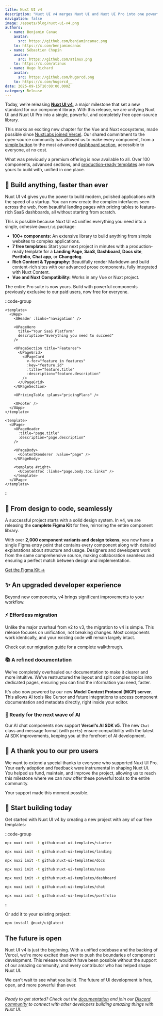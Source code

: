 ```yaml
---
title: Nuxt UI v4
description: "Nuxt UI v4 merges Nuxt UI and Nuxt UI Pro into one powerful, completely free library. With over 100 components, 7 templates, and a comprehensive Figma kit, all of this is available for free."
navigation: false
image: /assets/blog/nuxt-ui-v4.png
authors:
  - name: Benjamin Canac
    avatar:
      src: https://github.com/benjamincanac.png
    to: https://x.com/benjamincanac
  - name: Sébastien Chopin
    avatar:
      src: https://github.com/atinux.png
    to: https://x.com/atinux
  - name: Hugo Richard
    avatar:
      src: https://github.com/hugorcd.png
    to: https://x.com/hugorcd__
date: 2025-09-15T10:00:00.000Z
category: Release
---
```


Today, we’re releasing [**Nuxt UI v4**](https://ui.nuxt.com), a major milestone that set a new standard for our component library. With this release, we are unifying Nuxt UI and Nuxt UI Pro into a single, powerful, and completely free open-source library.

This marks an exciting new chapter for the Vue and Nuxt ecosystems, made possible since [NuxtLabs joined Vercel](https://nuxtlabs.com). Our shared commitment to the open-source community has allowed us to make every component, from a [simple button](https://ui4.nuxt.com/docs/components/button) to the most advanced [dashboard section](https://ui.nuxt.com/docs/components/dashboard-sidebar), accessible to everyone, at no cost.

What was previously a premium offering is now available to all. Over 100 components, advanced sections, and [production-ready templates](https://ui.nuxt.com/templates) are now yours to build with, unified in one place.

## 🚀 Build anything, faster than ever

Nuxt UI v4 gives you the power to build modern, polished applications with the speed of a startup. You can now create the complex interfaces seen across the web, from beautiful landing pages with pricing tables to feature-rich SaaS dashboards, all without starting from scratch.

This is possible because Nuxt UI v4 unifies everything you need into a single, cohesive `@nuxt/ui` package:

- **100+ components:** An extensive library to build anything from simple websites to complex applications.
- **7 free templates:** Start your next project in minutes with a production-ready template for a **Landing Page**, **SaaS**, **Dashboard**, **Docs site**, **Portfolio**, **Chat app**, or **Changelog**.
- **Rich Content & Typography:** Beautifully render Markdown and build content-rich sites with our advanced prose components, fully integrated with Nuxt Content.
- **Vue and Nuxt Compatibility:** Works in any Vue or Nuxt project.

The entire Pro suite is now yours. Build with powerful components previously exclusive to our paid users, now free for everyone.

::code-group

```vue [Landing Page]
<template>
  <UApp>
    <UHeader :links="navigation" />

    <UPageHero
      title="Your SaaS Platform"
      description="Everything you need to succeed"
    />

    <UPageSection title="Features">
      <UPageGrid>
        <UPageCard
          v-for="feature in features"
          :key="feature.id"
          :title="feature.title"
          :description="feature.description"
        />
      </UPageGrid>
    </UPageSection>

    <UPricingTable :plans="pricingPlans" />

    <UFooter />
  </UApp>
</template>
```

```vue [Documentation]
<template>
  <UPage>
    <UPageHeader
      :title="page.title"
      :description="page.description"
    />

    <UPageBody>
      <ContentRenderer :value="page" />
    </UPageBody>

    <template #right>
      <UContentToc :links="page.body.toc.links" />
    </template>
  </UPage>
</template>
```

::

## 🎨 From design to code, seamlessly

A successful project starts with a solid design system. In v4, we are releasing the **complete Figma Kit** for free, mirroring the entire component library.

With over **2,000 component variants and design tokens**, you now have a single Figma entry point that contains every component along with detailed explanations about structure and usage. Designers and developers work from the same comprehensive source, making collaboration seamless and ensuring a perfect match between design and implementation.

[Get the Figma Kit →](https://go.nuxt.com/figma-ui)

## ✨ An upgraded developer experience

Beyond new components, v4 brings significant improvements to your workflow.

### ⚡ Effortless migration

Unlike the major overhaul from v2 to v3, the migration to v4 is simple. This release focuses on unification, not breaking changes. Most components work identically, and your existing code will remain largely intact.

Check out our [migration guide](https://ui.nuxt.com/getting-started/migration/v4) for a complete walkthrough.

### 📚 A refined documentation

We've completely overhauled our documentation to make it clearer and more intuitive. We’ve restructured the layout and split complex topics into dedicated pages, ensuring you can find the information you need, faster.

It's also now powered by our new **Model Context Protocol (MCP) server**. This allows AI tools like Cursor and future integrations to access component documentation and metadata directly, right inside your editor.

### 🤖 Ready for the next wave of AI

Our AI chat components now support **Vercel's AI SDK v5**. The new `Chat` class and message format (with `parts`) ensure compatibility with the latest AI SDK improvements, keeping you at the forefront of AI development.

## 💚 A thank you to our pro users

We want to extend a special thanks to everyone who supported Nuxt UI Pro. Your early adoption and feedback were instrumental in shaping Nuxt UI. You helped us fund, maintain, and improve the project, allowing us to reach this milestone where we can now offer these powerful tools to the entire community.

Your support made this moment possible.

## 🚀 Start building today

Get started with Nuxt UI v4 by creating a new project with any of our free templates:

::code-group

```bash [Starter]
npx nuxi init -t github:nuxt-ui-templates/starter
```

```bash [Landing]
npx nuxi init -t github:nuxt-ui-templates/landing
```

```bash [Docs]
npx nuxi init -t github:nuxt-ui-templates/docs
```

```bash [SaaS]
npx nuxi init -t github:nuxt-ui-templates/saas
```

```bash [Dashboard]
npx nuxi init -t github:nuxt-ui-templates/dashboard
```

```bash [Chat]
npx nuxi init -t github:nuxt-ui-templates/chat
```

```bash [Portfolio]
npx nuxi init -t github:nuxt-ui-templates/portfolio
```

::

Or add it to your existing project:

```bash
npm install @nuxt/ui@latest
```

## The future is open

Nuxt UI v4 is just the beginning. With a unified codebase and the backing of Vercel, we're more excited than ever to push the boundaries of component development. This release wouldn't have been possible without the support of our amazing community, and every contributor who has helped shape Nuxt UI.

We can't wait to see what you build. The future of UI development is free, open, and more powerful than ever.

---

*Ready to get started? Check out the [documentation](https://ui.nuxt.com) and join our [Discord community](https://discord.nuxt.com) to connect with other developers building amazing things with Nuxt UI.*
